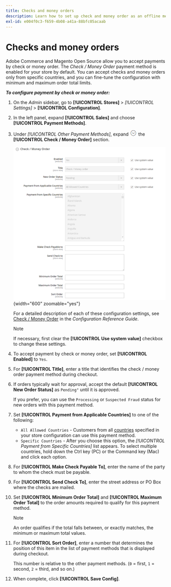 ```yaml
---
title: Checks and money orders
description: Learn how to set up check and money order as an offline method of payment on your store.
exl-id: e004f0c3-f659-4b08-a41a-88bfc05acaab
---
```

# Checks and money orders

Adobe Commerce and Magento Open Source allow you to accept payments by check or money order. The _Check / Money Order_ payment method is enabled for your store by default. You can accept checks and money orders only from specific countries, and you can fine-tune the configuration with minimum and maximum order total limits.

**_To configure payment by check or money order:_**

1. On the _Admin_ sidebar, go to **[!UICONTROL Stores]** > _[!UICONTROL Settings]_ > **[!UICONTROL Configuration]**.

1. In the left panel, expand **[!UICONTROL Sales]** and choose **[!UICONTROL Payment Methods]**.

1. Under _[!UICONTROL Other Payment Methods]_, expand ![Expansion selector](../assets/icon-display-expand.png) the **[!UICONTROL Check / Money Order]** section.

   ![Check / Money Order](../configuration-reference/sales/assets/payment-methods-check-money-order.png){width="600" zoomable="yes"}

   For a detailed description of each of these configuration settings, see [Check / Money Order](../configuration-reference/sales/payment-methods.md#check--money-order) in the _Configuration Reference Guide_.

   >[!NOTE]
   >
   >If necessary, first clear the **[!UICONTROL Use system value]** checkbox to change these settings.

1. To accept payment by check or money order, set **[!UICONTROL Enabled]** to `Yes`.

1. For **[!UICONTROL Title]**, enter a title that identifies the check / money order payment method during checkout.

1. If orders typically wait for approval, accept the default **[!UICONTROL New Order Status]** as `Pending"` until it is approved.

   If you prefer, you can use the `Processing` or `Suspected Fraud` status for new orders with this payment method.

1. Set **[!UICONTROL Payment from Applicable Countries]** to one of the following:

   - `All Allowed Countries` - Customers from all [countries](../getting-started/store-details.md#country-options) specified in your store configuration can use this payment method.
   - `Specific Countries` - After you choose this option, the _[!UICONTROL Payment from Specific Countries]_ list appears. To select multiple countries, hold down the Ctrl key (PC) or the Command key (Mac) and click each option.

1. For **[!UICONTROL Make Check Payable To]**, enter the name of the party to whom the check must be payable.

1. For **[!UICONTROL Send Check To]**, enter the street address or PO Box where the checks are mailed.

1. Set **[!UICONTROL Minimum Order Total]** and **[!UICONTROL Maximum Order Total]** to the order amounts required to qualify for this payment method.

   >[!NOTE]
   >
   >An order qualifies if the total falls between, or exactly matches, the minimum or maximum total values.

1. For **[!UICONTROL Sort Order]**, enter a number that determines the position of this item in the list of payment methods that is displayed during checkout.

   This number is relative to the other payment methods. (`0` = first, `1` = second, `2` = third, and so on.)

1. When complete, click **[!UICONTROL Save Config]**.
